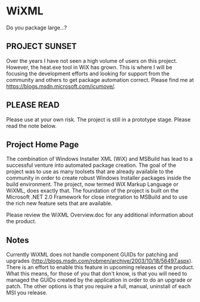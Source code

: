 # WiXML
Do you package large...?

## PROJECT SUNSET
Over the years I have not seen a high volume of users on this project. However, the heat.exe tool in WiX has grown. This is where I will be focusing the development efforts and looking for support from the community and others to get package automation correct. Please find me at https://blogs.msdn.microsoft.com/icumove/.

## PLEASE READ
Please use at your own risk. The project is still in a prototype stage. Please read the note below.

## Project Home Page
The combination of Windows Installer XML (WiX) and MSBuild has lead to a successful venture into automated package creation. The goal of the project was to use as many toolsets that are already available to the community in order to create robust Windows Installer packages inside the build environment. The project, now termed WiX Markup Language or WiXML, does exactly that. The foundation of the project is built on the Microsoft .NET 2.0 Framework for close integration to MSBuild and to use the rich new feature sets that are available.

Please review the WiXML Overview.doc for any additional information about the product.

## Notes
Currently WiXML does not handle component GUIDs for patching and upgrades (http://blogs.msdn.com/robmen/archive/2003/10/18/56497.aspx). There is an effort to enable this feature in upcoming releases of the product. What this means, for those of you that don't know, is that you will need to managed the GUIDs created by the application in order to do an upgrade or patch. The other options is that you require a full, manual, uninstall of each MSI you release.
